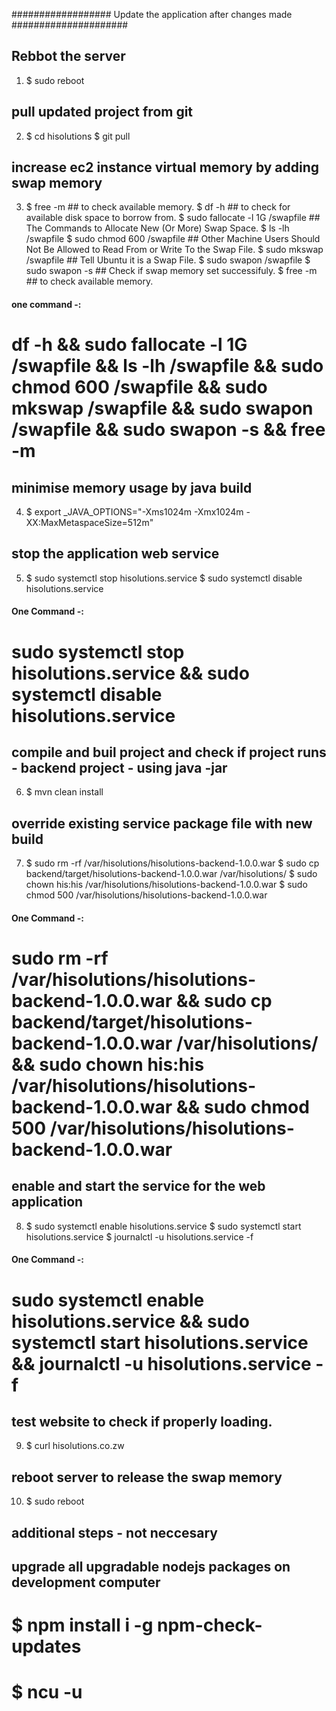 ##################     Update the application after changes made      #####################

## Rebbot the server
1.  $ sudo reboot

## pull updated project from git
2.  $ cd hisolutions
    $ git pull 

## increase ec2 instance virtual memory by adding swap memory
3.  $ free -m                          ## to check available memory.
    $ df -h                            ## to check for available disk space to borrow from.
    $ sudo fallocate -l 1G /swapfile   ## The Commands to Allocate New (Or More) Swap Space.
    $ ls -lh /swapfile 
    $ sudo chmod 600 /swapfile         ## Other Machine Users Should Not Be Allowed to Read From or Write To the Swap File.
    $ sudo mkswap /swapfile            ## Tell Ubuntu it is a Swap File.
    $ sudo swapon /swapfile
    $ sudo swapon -s                   ## Check if swap memory set successifuly.
    $ free -m                          ## to check available memory. 

#### one command -: 
# df -h && sudo fallocate -l 1G /swapfile && ls -lh /swapfile && sudo chmod 600 /swapfile && sudo mkswap /swapfile && sudo swapon /swapfile && sudo swapon -s && free -m 

## minimise memory usage by java build
4.  $ export _JAVA_OPTIONS="-Xms1024m -Xmx1024m -XX:MaxMetaspaceSize=512m"

## stop the application web service 
5.  $ sudo systemctl stop hisolutions.service
    $ sudo systemctl disable hisolutions.service 

#### One Command -: 
# sudo systemctl stop hisolutions.service && sudo systemctl disable hisolutions.service  

## compile and buil project and check if project runs - backend project - using java -jar
6.  $ mvn clean install

## override existing service package file with new build
7.  $ sudo rm -rf /var/hisolutions/hisolutions-backend-1.0.0.war
    $ sudo cp backend/target/hisolutions-backend-1.0.0.war /var/hisolutions/
    $ sudo chown his:his /var/hisolutions/hisolutions-backend-1.0.0.war
    $ sudo chmod 500 /var/hisolutions/hisolutions-backend-1.0.0.war

#### One Command -: 
# sudo rm -rf /var/hisolutions/hisolutions-backend-1.0.0.war && sudo cp backend/target/hisolutions-backend-1.0.0.war /var/hisolutions/ && sudo chown his:his /var/hisolutions/hisolutions-backend-1.0.0.war && sudo chmod 500 /var/hisolutions/hisolutions-backend-1.0.0.war 
  

## enable and start the service for the web application
8.  $ sudo systemctl enable hisolutions.service
    $ sudo systemctl start hisolutions.service
    $ journalctl -u hisolutions.service -f

#### One Command -: 
# sudo systemctl enable hisolutions.service && sudo systemctl start hisolutions.service && journalctl -u hisolutions.service -f


## test website to check if properly loading.
9.  $ curl hisolutions.co.zw


## reboot server to release the swap memory 
10. $ sudo reboot

 

## additional steps - not neccesary
## upgrade all upgradable nodejs packages on development computer
#   $ npm install i -g npm-check-updates
#   $ ncu -u


